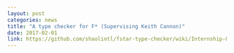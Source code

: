 ```yaml
---
layout: post
categories: news
title: "A type checker for F* (Supervising Keith Cannon)"
date: 2017-02-01
link: https://github.com/shaolintl/fstar-type-checker/wiki/Internship-Objectives
---
```

